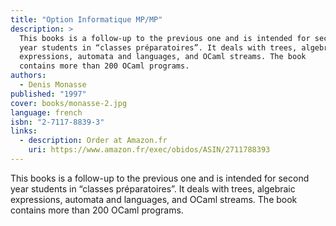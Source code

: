 ```yaml
---
title: "Option Informatique MP/MP"
description: >
  This books is a follow-up to the previous one and is intended for second
  year students in “classes préparatoires”. It deals with trees, algebraic
  expressions, automata and languages, and OCaml streams. The book
  contains more than 200 OCaml programs.
authors:
  - Denis Monasse
published: "1997"
cover: books/monasse-2.jpg
language: french
isbn: "2-7117-8839-3"
links:
  - description: Order at Amazon.fr
    uri: https://www.amazon.fr/exec/obidos/ASIN/2711788393
---
```


This books is a follow-up to the previous one and is intended for second
year students in “classes préparatoires”. It deals with trees, algebraic
expressions, automata and languages, and OCaml streams. The book
contains more than 200 OCaml programs.
